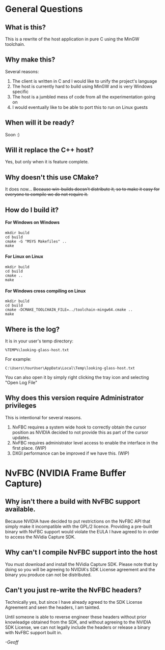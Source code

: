 # General Questions

## What is this?

This is a rewrite of the host application in pure C using the MinGW toolchain.

## Why make this?

Several reasons:

1. The client is written in C and I would like to unify the project's language
2. The host is currently hard to build using MinGW and is very Windows specific
3. The host is a jumbled mess of code from all the experimentation going on
4. I would eventually like to be able to port this to run on Linux guests

## When will it be ready?

Soon :)

## Will it replace the C++ host?

Yes, but only when it is feature complete.

## Why doesn't this use CMake?

It does now...
~~Because win-builds doesn't distribute it, so to make it easy for everyone to compile we do not require it.~~

## How do I build it?

#### For Windows on Windows

```
mkdir build
cd build
cmake -G "MSYS Makefiles" ..
make
```

#### For Linux on Linux

```
mkdir build
cd build
cmake ..
make
```

#### For Windows cross compiling on Linux

```
mkdir build
cd build
cmake -DCMAKE_TOOLCHAIN_FILE=../toolchain-mingw64.cmake ..
make
```

## Where is the log?

It is in your user's temp directory:

    %TEMP%\looking-glass-host.txt

For example:

    C:\Users\YourUser\AppData\Local\Temp\looking-glass-host.txt

You can also open it by simply right clicking the tray icon and selecting "Open Log File"

## Why does this version require Administrator privileges

This is intentional for several reasons.

1. NvFBC requires a system wide hook to correctly obtain the cursor position as NVIDIA decided to not provide this as part of the cursor updates.
2. NvFBC requires administrator level access to enable the interface in the first place. (WIP)
3. DXGI performance can be improved if we have this. (WIP)

# NvFBC (NVIDIA Frame Buffer Capture)

## Why isn't there a build with NvFBC support available.

Because NVIDIA have decided to put restrictions on the NvFBC API that simply make it incompatible with the GPL/2 licence. Providing a pre-built binary with NvFBC support would violate the EULA I have agreed to in order to access the NVidia Capture SDK.

## Why can't I compile NvFBC support into the host

You must download and install the NVidia Capture SDK. Please note that by doing so you will be agreeing to NVIDIA's SDK License agreement and the binary you produce can not be distributed.

## Can't you just re-write the NvFBC headers?

Technically yes, but since I have already agreed to the SDK License Agreement and seen the headers, I am tainted.

Until someone is able to reverse engineer these headers without prior knowleadge obtained from the SDK, and without agreeing to the NVIDIA SDK License, we can not legally include the headers or release a binary with NvFBC support built in.

_-Geoff_
